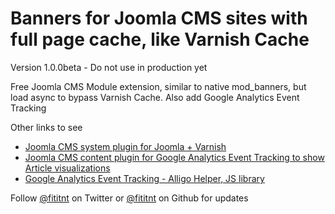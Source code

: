 # Banners for Joomla CMS sites with full page cache, like Varnish Cache
Version 1.0.0beta - Do not use in production yet

Free Joomla CMS Module extension, similar to native mod_banners, but load async to bypass Varnish Cache. Also add Google Analytics Event Tracking

Other links to see
- [Joomla CMS system plugin for Joomla + Varnish](https://github.com/alligo/plg_system_alligovarnish)
- [Joomla CMS content plugin for Google Analytics Event Tracking to show Article visualizations](https://github.com/alligo/plg_content_google-analytics-event-tracking)
- [Google Analytics Event Tracking - Alligo Helper, JS library](https://github.com/alligo/google-analytics-event-tracking)

Follow [@fititnt](https://twitter.com/fititnt) on Twitter or
[@fititnt](https://github.com/fititnt) on Github for updates